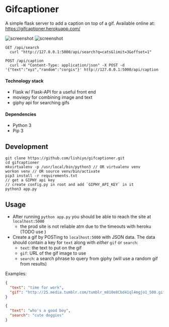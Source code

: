 # Gifcaptioner

A simple flask server to add a caption on top of a gif. Available online at: https://gifcaptioner.herokuapp.com/

![screenshot](https://media.giphy.com/media/3ohs7SIXVLf9HkE1HO/giphy.gif)
![screenshot](https://media.giphy.com/media/xT0xehettm94WhYamk/giphy.gif)

```
GET /api/search
  curl "http://127.0.0.1:5000/api/search?q=cats&limit=3&offset=1"

POST /api/caption
  curl -H "Content-Type: application/json" -X POST -d '{"text":"xyz","random":"corgis"}' http://127.0.0.1:5000/api/caption

```

#### Technology stack
- Flask w/ Flask-API for a useful front end
- moviepy for combining image and text
- giphy api for searching gifs

#### Dependencies
- Python 3
- Pip 3

## Development
```shell
git clone https://github.com/lishiyo/gifcaptioner.git
cd gifcaptioner
mkvirtualenv -p /usr/local/bin/python3 // OR virtualenv venv
workon venv // OR source venv/bin/activate
pip3 install -r requirements.txt
// get a GIPHY api key
// create config.py in root and add `GIPHY_API_KEY` in it
python3 app.py
```

## Usage
- After running `python app.py` you should be able to reach the site at `localhost:5000`
  - the prod site is not reliable atm due to the timeouts with heroku (TODO use )
- Create a gif by POSTing to `localhost:5000` with JSON data. The data should contain a key for `text` along with *either* `gif` or `search`:
  - `text`: the text to put on the gif
  - `gif`: URL of the gif image to use
  - `search`: a search phrase to query from giphy (will use a random gif from results)
  
Examples:
```json
{
  "text": "time for work", 
  "gif": "http://25.media.tumblr.com/tumblr_m810e8Cbd41ql4mgjo1_500.gif"
}
```
```json
{
  "text": "who's a good boy", 
  "search": "cute doggies"
}
```

